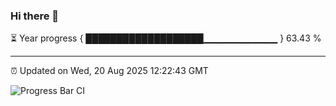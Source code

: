 ### Hi there 👋

⏳ Year progress { ███████████████████▁▁▁▁▁▁▁▁▁▁▁ } 63.43 %

---

⏰ Updated on Wed, 20 Aug 2025 12:22:43 GMT

![Progress Bar CI](https://github.com/Shyam-Makwana/GitHub-Actions-Demo/workflows/Progress%20Bar%20CI/badge.svg)
